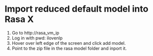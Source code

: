 # Import reduced default model into Rasa X

1. Go to http://rasa_vm_ip
1. Log in with pwd: ilovenlp
1. Hover over left edge of the screen and click add model.
1. Point to the zip file in the rasa model folder and inport it.